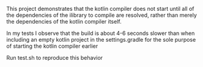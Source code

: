 This project demonstrates that the kotlin compiler does not start until all of the dependencies of the ilibrary to compile are resolved, rather than merely the dependencies of the kotlin compiler itself.

In my tests I observe that the build is about 4-6 seconds slower than when including an empty kotlin project in the settings.gradle for the sole purpose of starting the kotlin compiler earlier

Run test.sh to reproduce this behavior
